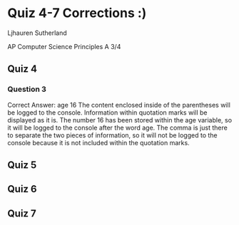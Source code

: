 # Quiz 4-7 Corrections :)
Ljhauren Sutherland

AP Computer Science Principles A 3/4

## Quiz 4
### Question 3
Correct Answer: age 16
The content enclosed inside of the parentheses will be logged to the console. Information within quotation marks will be displayed as it is. The number 16 has been stored within the age variable, so it will be logged to the console after the word age. The comma is just there to separate the two pieces of information, so it will not be logged to the console because it is not included within the quotation marks.

## Quiz 5


## Quiz 6


## Quiz 7


